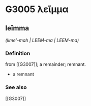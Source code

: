 # G3005 λεῖμμα

## leîmma

_(lime'-mah | LEEM-ma | LEEM-ma)_

### Definition

from [[G3007]]; a remainder; remnant.

- a remnant

### See also

[[G3007]]

